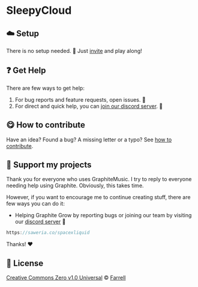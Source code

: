 <!-- Please do not edit this file. Edit the `blah` field in the `package.json` instead. If in doubt, open an issue. -->



# SleepyCloud


## :cloud: Setup

There is no setup needed. 🌚
Just [invite](https://dsc.gg/sleepy) and play along!


## :question: Get Help

There are few ways to get help:

 1. For bug reports and feature requests, open issues. :bug:
 2. For direct and quick help, you can [join our discord server](https://discord.gg/n3aXPrxfxE). :rocket:





## :yum: How to contribute
Have an idea? Found a bug? A missing letter or a typo? See [how to contribute][contributing].



## :sparkling_heart: Support my projects
Thank you for everyone who uses GraphiteMusic. I try to reply to everyone needing help using Graphite. Obviously, this takes time.

However, if you want to encourage me to continue creating stuff, there are few ways you can do it:


 - Helping Graphite Grow by reporting bugs or joining our team by visiting our [discord server](https://discord.gg/n3aXPrxfxE) :rocket:
```js
https://saweria.co/spacexliquid
```


Thanks! :heart:





## :scroll: License

[Creative Commons Zero v1.0 Universal][license] © [Farrell](https://portfolio.spacexliquid.xyz)


[license]: /LICENSE
[contributing]: /CONTRIBUTING.md
